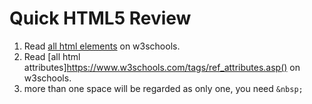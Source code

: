 ﻿# Quick HTML5 Review

1. Read [all html elements](https://www.w3schools.com/tags/ref_byfunc.asp) on w3schools.
1. Read [all html attributes]https://www.w3schools.com/tags/ref_attributes.asp() on w3schools.
1. more than one space will be regarded as only one, you need `&nbsp;`
   
